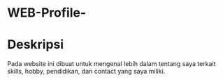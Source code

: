 # WEB-Profile-
# Deskripsi
Pada website ini dibuat untuk mengenal lebih dalam tentang saya terkait skills, hobby, pendidikan, dan contact yang saya miliki.

